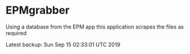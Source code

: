 # EPMgrabber
Using a database from the EPM app this application scrapes the files as required


Latest backup: Sun Sep 15 02:33:01 UTC 2019

